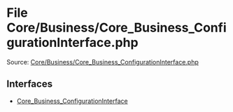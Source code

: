 File Core/Business/Core_Business_ConfigurationInterface.php
=========
Source: [Core/Business/Core_Business_ConfigurationInterface.php](https://github.com/PrestaShop/PrestaShop/blob/1.6.1.1/Core/Business/Core_Business_ConfigurationInterface.php)

Interfaces
----------

* [Core_Business_ConfigurationInterface](interface.Core_Business_ConfigurationInterface)


